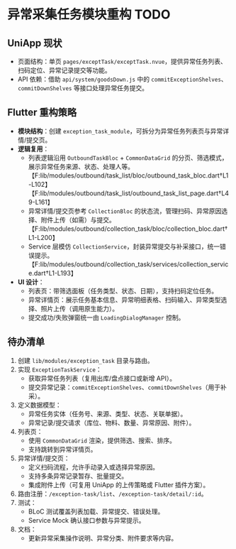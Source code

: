 # 异常采集任务模块重构 TODO

## UniApp 现状
- 页面结构：单页 `pages/exceptTask/exceptTask.nvue`，提供异常任务列表、扫码定位、异常记录提交等功能。
- API 依赖：借助 `api/system/goodsDown.js` 中的 `commitExceptionShelves`、`commitDownShelves` 等接口处理异常任务提交。

## Flutter 重构策略
- **模块结构**：创建 `exception_task_module`，可拆分为异常任务列表页与异常详情/提交页。
- **逻辑复用**：
  - 列表逻辑沿用 `OutboundTaskBloc` + `CommonDataGrid` 的分页、筛选模式，展示异常任务来源、状态、处理人等。【F:lib/modules/outbound/task_list/bloc/outbound_task_bloc.dart†L1-L102】【F:lib/modules/outbound/task_list/outbound_task_list_page.dart†L49-L161】
  - 异常详情/提交页参考 `CollectionBloc` 的状态流，管理扫码、异常原因选择、附件上传（如需）与提交。【F:lib/modules/outbound/collection_task/bloc/collection_bloc.dart†L1-L200】
  - Service 层模仿 `CollectionService`，封装异常提交与补采接口，统一错误提示。【F:lib/modules/outbound/collection_task/services/collection_service.dart†L1-L193】
- **UI 设计**：
  - 列表页：带筛选面板（任务类型、状态、日期），支持扫码定位任务。
  - 异常详情页：展示任务基本信息、异常明细表格、扫码输入、异常类型选择、照片上传（调用原生能力）。
  - 提交成功/失败弹窗统一由 `LoadingDialogManager` 控制。

## 待办清单
1. 创建 `lib/modules/exception_task` 目录与路由。
2. 实现 `ExceptionTaskService`：
   - 获取异常任务列表（复用出库/盘点接口或新增 API）。
   - 提交异常记录：`commitExceptionShelves`、`commitDownShelves`（用于补采）。
3. 定义数据模型：
   - 异常任务实体（任务号、来源、类型、状态、关联单据）。
   - 异常记录/提交请求（库位、物料、数量、异常原因、附件）。
4. 列表页：
   - 使用 `CommonDataGrid` 渲染，提供筛选、搜索、排序。
   - 支持跳转到异常详情页。
5. 异常详情/提交页：
   - 定义扫码流程，允许手动录入或选择异常原因。
   - 支持多条异常记录暂存、批量提交。
   - 集成附件上传（可复用 UniApp 的上传策略或 Flutter 插件方案）。
6. 路由注册：`/exception-task/list`、`/exception-task/detail/:id`。
7. 测试：
   - BLoC 测试覆盖列表加载、异常提交、错误处理。
   - Service Mock 确认接口参数与异常提示。
8. 文档：
   - 更新异常采集操作说明、异常分类、附件要求等内容。
